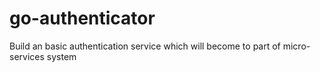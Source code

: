 # go-authenticator
Build an basic authentication service which will become to part of micro-services system
